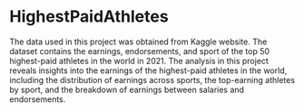 # HighestPaidAthletes
The data used in this project was obtained from Kaggle website. The dataset contains the earnings, endorsements, and sport of the top 50 highest-paid athletes in the world in 2021.
The analysis in this project reveals insights into the earnings of the highest-paid athletes in the world, including the distribution of earnings across sports, the top-earning athletes by sport, and the breakdown of earnings between salaries and endorsements.
